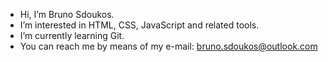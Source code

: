 - Hi, I’m Bruno Sdoukos.
- I’m interested in HTML, CSS, JavaScript and related tools.
- I’m currently learning Git.
- You can reach me by means of my e-mail: bruno.sdoukos@outlook.com

<!---
BSdoukos/BSdoukos is a ✨ special ✨ repository because its `README.md` (this file) appears on your GitHub profile.
You can click the Preview link to take a look at your changes.
--->
